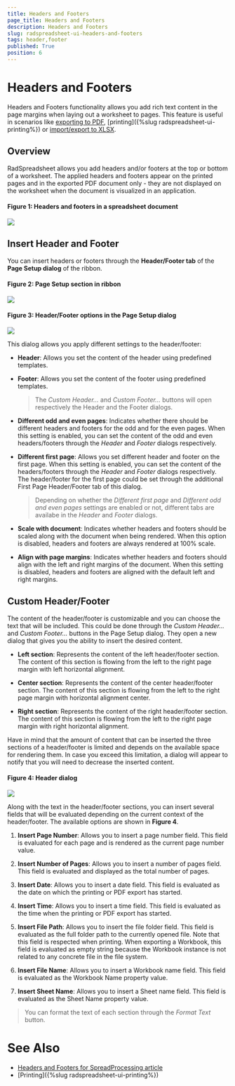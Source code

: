 ```yaml
---
title: Headers and Footers
page_title: Headers and Footers
description: Headers and Footers
slug: radspreadsheet-ui-headers-and-footers
tags: header,footer
published: True
position: 6
---
```


# Headers and Footers


Headers and Footers functionality allows you add rich text content in the page margins when laying out a worksheet to pages. This feature is useful in scenarios like [exporting to PDF](http://docs.telerik.com/devtools/document-processing/libraries/radspreadprocessing/formats-and-conversion/pdf/pdfformatprovider), [printing]({%slug radspreadsheet-ui-printing%}) or [import/export to XLSX](http://docs.telerik.com/devtools/document-processing/libraries/radspreadprocessing/formats-and-conversion/xlsx/xlsxformatprovider). 


## Overview

RadSpreadsheet allows you add headers and/or footers at the top or bottom of a worksheet. The applied headers and footers appear on the printed pages and in the exported PDF document only - they are not displayed on the worksheet when the document is visualized in an application. 

#### **Figure 1: Headers and footers in a spreadsheet document**
![](images/RadSpreadsheet_UI_Headers_Footers_00.png)

## Insert Header and Footer

You can insert headers or footers through the **Header/Footer tab** of the **Page Setup dialog** of the ribbon.

#### **Figure 2: Page Setup section in ribbon**
![](images/RadSpreadsheet_UI_Headers_Footers_01.png)


#### **Figure 3: Header/Footer options in the Page Setup dialog**
![](images/RadSpreadsheet_UI_Headers_Footers_02.png)

This dialog allows you apply different settings to the header/footer:

* **Header**: Allows you set the content of the header using predefined templates.

* **Footer**: Allows you set the content of the footer using predefined templates.

	> The *Custom Header...* and *Custom Footer...* buttons will open respectively the Header and the Footer dialogs.

* **Different odd and even pages**: Indicates whether there should be different headers and footers for the odd and for the even pages. When this setting is enabled, you can set the content of the odd and even headers/footers through the *Header* and *Footer* dialogs respectively.


* **Different first page**: Allows you set different header and footer on the first page. When this setting is enabled, you can set the content of the headers/footers through the *Header* and *Footer* dialogs respectively. The header/footer for the first page could be set through the additional First Page Header/Footer tab of this dialog.

	> Depending on whether the *Different first page* and *Different odd and even pages* settings are enabled or not, different tabs are availabe in the *Header* and *Footer* dialogs.


* **Scale with document**: Indicates whether headers and footers should be scaled along with the document when being rendered. When this option is disabled, headers and footers are always rendered at 100% scale.


* **Align with page margins**: Indicates whether headers and footers should align with the left and right margins of the document. When this setting is disabled, headers and footers are aligned with the default left and right margins.

## Custom Header/Footer

The content of the header/footer is customizable and you can choose the text that will be included. This could be done through the *Custom Header...* and *Custom Footer...* buttons in the Page Setup dialog. They open a new dialog that gives you the ability to insert the desired content.


* **Left section**: Represents the content of the left header/footer section. The content of this section is flowing from the left to the right page margin with left horizontal alignment.

* **Center section**: Represents the content of the center header/footer section. The content of this section is flowing from the left to the right page margin with horizontal alignment center.

* **Right section**: Represents the content of the right header/footer section. The content of this section is flowing from the left to the right page margin with right horizontal alignment.


Have in mind that the amount of content that can be inserted the three sections of a header/footer is limited and depends on the available space for rendering them. In case you exceed this limitation, a dialog will appear to notify that you will need to decrease the inserted content.

#### **Figure 4: Header dialog**
![](images/RadSpreadsheet_UI_Headers_Footers_03.png)

Along with the text in the header/footer sections, you can insert several fields that will be evaluated depending on the current context of the header/footer. The available options are shown in **Figure 4**.

1. **Insert Page Number**: Allows you to insert a page number field. This field is evaluated for each page and is rendered as the current page number value.

2. **Insert Number of Pages**: Allows you to insert a number of pages field. This field is evaluated and displayed as the total number of pages.

3. **Insert Date**: Allows you to insert a date field. This field is evaluated as the date on which the printing or PDF export has started.

4. **Insert Time**: Allows you to insert a time field. This field is evaluated as the time when the printing or PDF export has started.

5. **Insert File Path**: Allows you to insert the file folder field. This field is evaluated as the full folder path to the currently opened file. Note that this field is respected when printing. When exporting a Workbook, this field is evaluated as empty string because the Workbook instance is not related to any concrete file in the file system.

6. **Insert File Name**: Allows you to insert a Workbook name field. This field is evaluated as the Workbook Name property value.

7. **Insert Sheet Name**: Allows you to insert a Sheet name field. This field is evaluated as the Sheet Name property value.

> You can format the text of each section through the *Format Text* button.

# See Also

* [Headers and Footers for SpreadProcessing article](http://docs.telerik.com/devtools/document-processing/libraries/radspreadprocessing/features/headers-and-footers)
* [Printing]({%slug radspreadsheet-ui-printing%})
